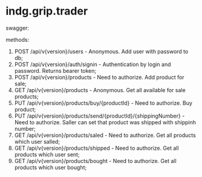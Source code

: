 # indg.grip.trader

swagger:

methods:
1. POST /api/v{version}/users - Anonymous. Add user with password to db;
2. POST /api/v{version}/auth/signin - Authentication by login and password. Returns bearer token;
3. POST /api/v{version}/products - Need to authorize. Add product for sale;
4. GET /api/v{version}/products - Anonymous. Get all available for sale products;
5. PUT /api/v{version}/products/buy/{productId} - Need to authorize. Buy product;
6. PUT /api/v{version}/products/send/{productId}/{shippingNumber} - Need to authorize. Saller can set  that product was shipped with shippinh number;
7. GET /api/v{version}/products/saled - Need to authorize. Get all products which user salled;
8. GET /api/v{version}/products/shipped - Need to authorize. Get all products which user sent;
9. GET /api/v{version}/products/bought - Need to authorize. Get all products which user bought;
